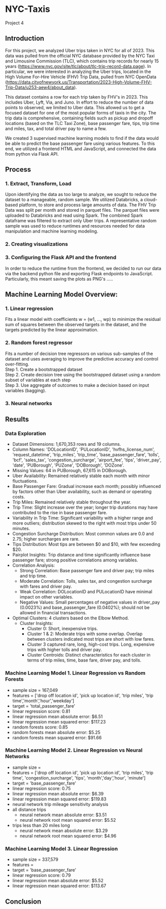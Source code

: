 # NYC-Taxis
Project 4

## Introduction

For this project, we analyzed Uber trips taken in NYC for all of 2023. This data was pulled from the official NYC database provided by the NYC Taxi and Limousine Commission (TLC), which contains trip records for nearly 15 years (https://www.nyc.gov/site/tlc/about/tlc-trip-record-data.page). In particular, we were interested in analyzing the Uber trips, located in the High Volume For-Hire Vehicle (FHV) Trip Data, pulled from NYC OpenData (https://data.cityofnewyork.us/Transportation/2023-High-Volume-FHV-Trip-Data/u253-aew4/about_data).

This dataset contains a row for each trip taken by FHV's in 2023. This includes Uber, Lyft, Via, and Juno. In effort to reduce the number of data points to observed, we limited to Uber data. This allowed us to get a focused dataset for one of the most popular forms of taxis in the city. The trip data is comprehensive, containing fields such as pickup and dropoff locations (based on the TLC Taxi Zone), base passenger fare, tips, trip time and miles, tax, and total driver pay to name a few.

We created 3 supervised machine learning models to find if the data would be able to predict the base passenger fare using various features. To this end, we utilized a frontend HTML and JavaScript, and connected the data from python via Flask API.

## Process

### 1. Extract, Transform, Load
Upon identifying the data as too large to analyze, we sought to reduce the dataset to a manageable, random sample. We utilized Databricks, a cloud-based platform, to store and process large amounts of data. The FHV Trip Data was split per month and stored in parquet files. The parquet files were uploaded to Databricks and read using Spark. The combined Spark dataframe was filtered to extract only Uber trips. A representative random sample was used to reduce runtimes and resources needed for data manipulation and machine learning modeling.


### 2. Creating visualizations


### 3. Configuring the Flask API and the frontend
In order to reduce the runtime from the frontend, we decided to run our data via the backend python file and exporting Flask endpoints to JavaScript. Particularly, this meant saving the plots as PNG's .....


## Machine Learning Model Overview:

### 1. Linear regression
Fits a linear model with coefficients w = (w1, …, wp) to minimize the residual sum of squares between the observed targets in the dataset, and the targets predicted by the linear approximation.

### 2. Random forest regressor
Fits a number of decision tree regressors on various sub-samples of the dataset and uses averaging to improve the predictive accuracy and control over-fitting.  <br />
Step 1. Create a bootstrapped dataset  <br />
Step 2. Create decision tree using the bootstrapped dataset using a random subset of variables at each step  <br />
Step 3. Use aggregate of outcomes to make a decision based on input variables (bagging). 

### 3. Neural networks

## Results
### Data Exploration
* Dataset Dimensions: 1,670,353 rows and 19 columns.
* Column Names: 'DOLocationID', 'PULocationID', 'hvfhs_license_num', 'request_datetime', 'trip_miles', 'trip_time', 'base_passenger_fare', 'tolls', 'bcf', 'sales_tax', 'congestion_surcharge', 'airport_fee', 'tips', 'driver_pay', 'date', 'PUBorough', 'PUZone', 'DOBorough', 'DOZone'.
* Missing Values: 64 in PUBorough, 67,615 in DOBorough.
* Uber Availability: Remained relatively stable each month with minor fluctuations.
* Base Passenger Fare: Gradual increase each month; possibly influenced by factors other than Uber availability, such as demand or operating costs.
* Trip Miles: Remained relatively stable throughout the year.
* Trip Time: Slight increase over the year; longer trip durations may have contributed to the rise in base passenger fare.
* Variability in Trip Time: Significant variability with a higher range and more outliers; distribution skewed to the right with most trips under 50 minutes.
* Congestion Surcharge Distribution: Most common values are 0.0 and 2.75; higher surcharges are rare.
* Tips Distribution: Most tips are between $0 and $10, with few exceeding $20.
* Pairplot Insights: Trip distance and time significantly influence base passenger fare; strong positive correlations among variables.
* Correlation Analysis:
  * Strong Correlation: Base passenger fare and driver pay; trip miles and trip time.
  * Moderate Correlation: Tolls, sales tax, and congestion surcharge with fares and driver pay.
  * Weak Correlation: DOLocationID and PULocationID have minimal impact on other variables.
  * Negative Values: Small percentages of negative values in driver_pay (0.0023%) and base_passenger_fare (0.0402%); should not be allowed in financial transactions.
* Optimal Clusters: 4 clusters based on the Elbow Method.
  * Cluster Insights:
    * Cluster 0: Short, inexpensive trips.
    * Cluster 1 & 2: Moderate trips with some overlap. Overlap between clusters indicated most trips are short with low fares.
    * Cluster 3 captured rare, long, high-cost trips. Long, expensive trips with higher tolls and driver pay.
    * Cluster Centroids: Distinct characteristics for each cluster in terms of trip miles, time, base fare, driver pay, and tolls.

### Machine Learning Model 1. Linear Regression vs Random Forests
* sample size = 167,049
* features = ['drop off location id', 'pick up location id', 'trip miles', 'trip time','month','hour','weekday']
* target = 'total_passenger_fare'
* linear regression score: 0.81
* linear regression mean absolute error: $6.51
* linear regression mean squared error: $117.23
* random forests score: 0.85
* random forests mean absolute error: $5.25
* random forests mean squared error: $91.66

### Machine Learning Model 2. Linear Regression vs Neural Networks
* sample size = 
* features = ['drop off location id', 'pick up location id', 'trip miles', 'trip time', 'congestion_surcharge', 'tips', 'month','day','hour', 'minute']
* target = 'base_passenger_fare'
* linear regression score: 0.75
* linear regression mean absolute error: $6.39
* linear regression mean squared error: $119.83
* neural network trip mileage sensitivity analysis
* all distance trips
  * neural network mean absolute error: $3.51
  * neural network root mean squared error: $5.52
* trips less than 20 miles long
  * neural network mean absolute error: $3.29
  * neural network root mean squared error: $4.96

### Machine Learning Model 3. Linear Regression 
* sample size = 337,579
* features = 
* target = 'base_passenger_fare'
* linear regression score: 0.79
* linear regression mean absolute error: $5.52
* linear regression mean squared error: $113.67

## Conclusion

